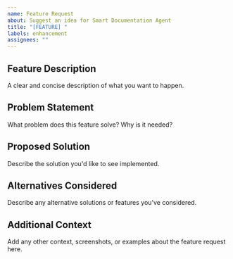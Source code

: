 ```yaml
---
name: Feature Request
about: Suggest an idea for Smart Documentation Agent
title: "[FEATURE] "
labels: enhancement
assignees: ""
---
```


## Feature Description

A clear and concise description of what you want to happen.

## Problem Statement

What problem does this feature solve? Why is it needed?

## Proposed Solution

Describe the solution you'd like to see implemented.

## Alternatives Considered

Describe any alternative solutions or features you've considered.

## Additional Context

Add any other context, screenshots, or examples about the feature request here.
